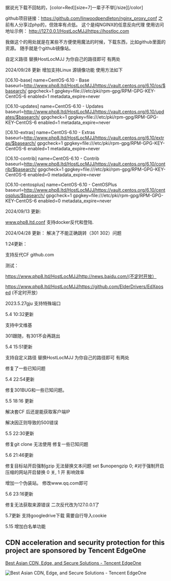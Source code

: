 据说光下载不回帖的，[color=Red][size=7]一辈子不举[/size][/color]

github项目链接：https://github.com/linwoodpendleton/nginx_proxy_conf
之前有人分享过php的，但效率有点低。
这个是纯NGINX的任意反向代理
使用访问地址示例：
http://127.0.0.1/HostLocMJJ/https://hostloc.com

我做这个的用处就是在某些不方便使用魔法的时候，下载东西，比如github里面的资源。
随手就是个github镜像站。



自定义路径 替换HostLocMJJ 为你自己的路径即可 有两处



2024/09/28 更新
 增加支持Linux 源镜像功能 使用方法如下

[C6.10-base]
name=CentOS-6.10 - Base
baseurl=http://www.php8.ltd/HostLocMJJ/https://vault.centos.org/6.10/os/$basearch/
gpgcheck=1
gpgkey=file:///etc/pki/rpm-gpg/RPM-GPG-KEY-CentOS-6
enabled=1
metadata_expire=never

[C6.10-updates]
name=CentOS-6.10 - Updates
baseurl=http://www.php8.ltd/HostLocMJJ/https://vault.centos.org/6.10/updates/$basearch/
gpgcheck=1
gpgkey=file:///etc/pki/rpm-gpg/RPM-GPG-KEY-CentOS-6
enabled=1
metadata_expire=never

[C6.10-extras]
name=CentOS-6.10 - Extras
baseurl=http://www.php8.ltd/HostLocMJJ/https://vault.centos.org/6.10/extras/$basearch/
gpgcheck=1
gpgkey=file:///etc/pki/rpm-gpg/RPM-GPG-KEY-CentOS-6
enabled=1
metadata_expire=never

[C6.10-contrib]
name=CentOS-6.10 - Contrib
baseurl=http://www.php8.ltd/HostLocMJJ/https://vault.centos.org/6.10/contrib/$basearch/
gpgcheck=1
gpgkey=file:///etc/pki/rpm-gpg/RPM-GPG-KEY-CentOS-6
enabled=0
metadata_expire=never

[C6.10-centosplus]
name=CentOS-6.10 - CentOSPlus
baseurl=http://www.php8.ltd/HostLocMJJ/https://vault.centos.org/6.10/centosplus/$basearch/
gpgcheck=1
gpgkey=file:///etc/pki/rpm-gpg/RPM-GPG-KEY-CentOS-6
enabled=0
metadata_expire=never




2024/09/13 更新:



www.php8.ltd.conf 支持docker反代和登陆.



2024/04/28 更新：
解决了不能正确跳转（301 302）问题

1:24更新：

支持反代CF github.com

测试：

https://www.php8.ltd/HostLocMJJ/http://news.baidu.com/(不定时开放）

https://www.php8.ltd/HostLocMJJ/https://github.com/ElderDrivers/EdXposed            (不定时开放）


2023.5.27gju
支持特殊端口

5.4 10:32更新

支持中文维基

301跟随，有301不会再跳出



5.4 15:51更新

支持自定义路径 替换HostLocMJJ 为你自己的路径即可 有两处

修复了一些已知问题


5.4 22:54更新

修复301BUG和一些已知问题。


5.5 18:16 更新

解决套CF 后还是能获取客户端IP

解决因正则导致的500错误


5.5 22:30更新 

修复git clone 无法使用 
修复一些已知问题

5.6 21:46更新

修复目标站开启强制gzip 无法替换文本问题   set $unopengzip 0; #对于强制开启压缩的网站开启替换 0 关, 1 开 影响效率



增加一个伪装站。 修改www.qq.com即可


5.6 23:16更新

修复无法获取来源错误
二次反代改为127.0.0.1了



5.7更新
支持googledrive下载 需要自行导入cookie

5.15 增加白名单功能

## CDN acceleration and security protection for this project are sponsored by Tencent EdgeOne


[Best Asian CDN, Edge, and Secure Solutions - Tencent EdgeOne](https://edgeone.ai/?from=github)

![Best Asian CDN, Edge, and Secure Solutions - Tencent EdgeOne](https://edgeone.ai/media/34fe3a45-492d-4ea4-ae5d-ea1087ca7b4b.png)
